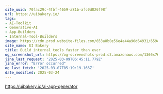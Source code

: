 ```yaml
---
site_uuid: 70fac29c-4fbf-4659-a81b-afc0d826f98f
url: https://uibakery.io/
tags:
- AI-Toolkit
- Generative-AI
- App-Builders
- Internal-Tool-Builders
image: https://cdn.prod.website-files.com/653a8b0e56e4a44a90d64931/659ed2f56dbcf48f729b3094_UIb%20(2).png
site_name: UI Bakery
title: Build internal tools faster than ever
og_screenshot_url: https://og-screenshots-prod.s3.amazonaws.com/1366x768/80/false/502afb5e36da691bbe35bc7a53dca9e5d25db9302f35b31e9d01b1bfdef46971.jpeg
jina_last_request: '2025-03-09T06:45:11.779Z'
jina_error: "Error occurred"
og_last_fetch: '2025-03-07T05:19:19.166Z'
date_modified: 2025-03-24
---
```



https://uibakery.io/ai-app-generator
